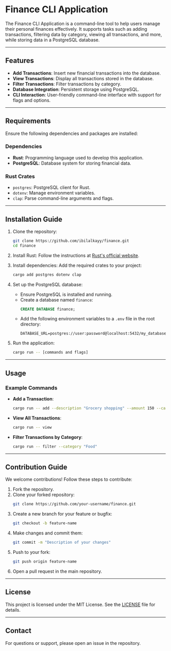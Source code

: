 # Finance CLI Application

The Finance CLI Application is a command-line tool to help users manage their personal finances effectively. It supports tasks such as adding transactions, filtering data by category, viewing all transactions, and more, while storing data in a PostgreSQL database.

---

## Features

- **Add Transactions**: Insert new financial transactions into the database.
- **View Transactions**: Display all transactions stored in the database.
- **Filter Transactions**: Filter transactions by category.
- **Database Integration**: Persistent storage using PostgreSQL.
- **CLI Interaction**: User-friendly command-line interface with support for flags and options.

---

## Requirements

Ensure the following dependencies and packages are installed:

### Dependencies

- **Rust**: Programming language used to develop this application.
- **PostgreSQL**: Database system for storing financial data.

### Rust Crates

- `postgres`: PostgreSQL client for Rust.
- `dotenv`: Manage environment variables.
- `clap`: Parse command-line arguments and flags.

---

## Installation Guide

1. Clone the repository:
   ```bash
   git clone https://github.com/ibilalkayy/finance.git
   cd finance
   ```

2. Install Rust:
   Follow the instructions at [Rust's official website](https://www.rust-lang.org/tools/install).

3. Install dependencies:
   Add the required crates to your project:
   ```bash
   cargo add postgres dotenv clap
   ```

4. Set up the PostgreSQL database:
   - Ensure PostgreSQL is installed and running.
   - Create a database named `finance`:
     ```sql
     CREATE DATABASE finance;
     ```
   - Add the following environment variables to a `.env` file in the root directory:
     ```env
     DATABASE_URL=postgres://user:password@localhost:5432/my_database
     ```

5. Run the application:
   ```bash
   cargo run -- [commands and flags]
   ```

---

## Usage

### Example Commands

- **Add a Transaction**:
  ```bash
  cargo run -- add --description "Grocery shopping" --amount 150 --category "Food" --date "2024-12-25"
  ```

- **View All Transactions**:
  ```bash
  cargo run -- view
  ```

- **Filter Transactions by Category**:
  ```bash
  cargo run -- filter --category "Food"
  ```

---

## Contribution Guide

We welcome contributions! Follow these steps to contribute:

1. Fork the repository.
2. Clone your forked repository:
   ```bash
   git clone https://github.com/your-username/finance.git
   ```
3. Create a new branch for your feature or bugfix:
   ```bash
   git checkout -b feature-name
   ```
4. Make changes and commit them:
   ```bash
   git commit -m "Description of your changes"
   ```
5. Push to your fork:
   ```bash
   git push origin feature-name
   ```
6. Open a pull request in the main repository.

---

## License

This project is licensed under the MIT License. See the [LICENSE](LICENSE) file for details.

---

## Contact

For questions or support, please open an issue in the repository.

